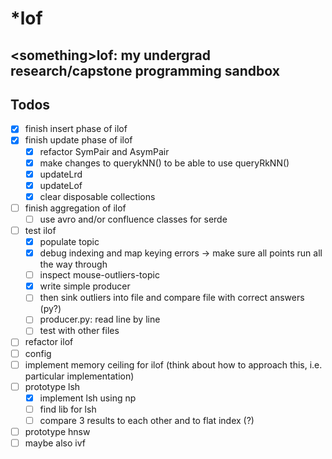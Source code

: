 # \*lof
\<something\>lof: my undergrad research/capstone programming sandbox
----------------
## Todos

- [x] finish insert phase of ilof
- [x] finish update phase of ilof
  - [x] refactor SymPair and AsymPair
  - [x] make changes to querykNN() to be able to use queryRkNN()
  - [x] updateLrd
  - [x] updateLof
  - [x] clear disposable collections
- [ ] finish aggregation of ilof
  - [ ] use avro and/or confluence classes for serde
- [ ] test ilof
  - [x] populate topic
  - [x] debug indexing and map keying errors -> make sure all points run all the way through
  - [ ] inspect mouse-outliers-topic
  - [x] write simple producer
  - [ ] then sink outliers into file and compare file with correct answers (py?)
  - [ ] producer.py: read line by line
  - [ ] test with other files
- [ ] refactor ilof
- [ ] config
- [ ] implement memory ceiling for ilof (think about how to approach this, i.e. particular implementation)
- [ ] prototype lsh
  - [x] implement lsh using np
  - [ ] find lib for lsh
  - [ ] compare 3 results to each other and to flat index (?)
- [ ] prototype hnsw
- [ ] maybe also ivf
